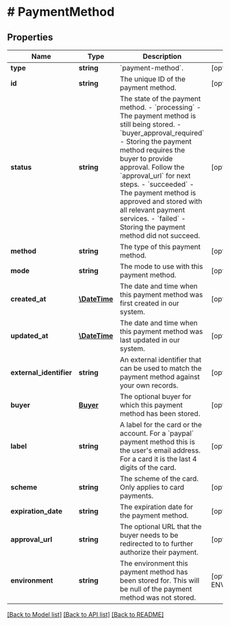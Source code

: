 # # PaymentMethod

## Properties

Name | Type | Description | Notes
------------ | ------------- | ------------- | -------------
**type** | **string** | &#x60;payment-method&#x60;. | [optional]
**id** | **string** | The unique ID of the payment method. | [optional]
**status** | **string** | The state of the payment method.  - &#x60;processing&#x60; - The payment method is still being stored. - &#x60;buyer_approval_required&#x60; - Storing the payment method requires   the buyer to provide approval. Follow the &#x60;approval_url&#x60; for next steps. - &#x60;succeeded&#x60; - The payment method is approved and stored with all   relevant payment services. - &#x60;failed&#x60; - Storing the payment method did not succeed. | [optional]
**method** | **string** | The type of this payment method. | [optional]
**mode** | **string** | The mode to use with this payment method. | [optional]
**created_at** | [**\DateTime**](\DateTime.md) | The date and time when this payment method was first created in our system. | [optional]
**updated_at** | [**\DateTime**](\DateTime.md) | The date and time when this payment method was last updated in our system. | [optional]
**external_identifier** | **string** | An external identifier that can be used to match the payment method against your own records. | [optional]
**buyer** | [**Buyer**](Buyer.md) | The optional buyer for which this payment method has been stored. | [optional]
**label** | **string** | A label for the card or the account. For a &#x60;paypal&#x60; payment method this is the user&#39;s email address. For a card it is the last 4 digits of the card. | [optional]
**scheme** | **string** | The scheme of the card. Only applies to card payments. | [optional]
**expiration_date** | **string** | The expiration date for the payment method. | [optional]
**approval_url** | **string** | The optional URL that the buyer needs to be redirected to to further authorize their payment. | [optional]
**environment** | **string** | The environment this payment method has been stored for. This will be null of the payment method was not stored. | [optional] [default to ENVIRONMENT_PRODUCTION]

[[Back to Model list]](../../README.md#models) [[Back to API list]](../../README.md#endpoints) [[Back to README]](../../README.md)

